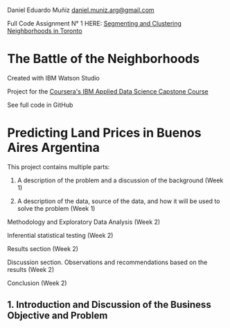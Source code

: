 Daniel Eduardo Muñiz
daniel.muniz.arg@gmail.com

Full Code Assignment N° 1 HERE: <a href="https://github.com/danielemarg/Coursera_Capstone/blob/master/Segmenting%20and%20Clustering%20Neighborhoods%20in%20Toronto.ipynb">Segmenting and Clustering Neighborhoods in Toronto</a>

# **The Battle of the Neighborhoods**
Created with IBM Watson Studio

Project for the <a href="https://www.coursera.org/professional-certificates/ibm-data-science">Coursera's IBM Applied Data Science Capstone Course</a>

See full code in GitHub

# Predicting Land Prices in Buenos Aires Argentina

This project contains multiple parts:

1. A description of the problem and a discussion of the background (Week 1)

2. A description of the data, source of the data, and how it will be used to solve the problem (Week 1)

Methodology and Exploratory Data Analysis (Week 2)

Inferential statistical testing (Week 2)

Results section (Week 2)

Discussion section. Observations and recommendations based on the results (Week 2)

Conclusion (Week 2)

## 1. Introduction and Discussion of the Business Objective and Problem


